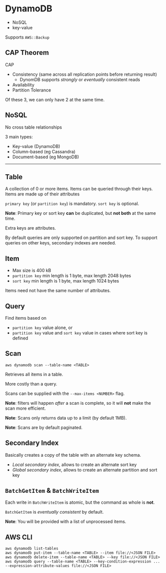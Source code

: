 # DynamoDB

- NoSQL
- key-value

Supports `AWS::Backup`

## CAP Theorem

CAP

- Consistency (same across all replication points before returning result)
  - DynomDB supports *strongly* or *eventually* consistent reads
- Availability
- Partition Tolerance

Of these 3, we can only have 2 at the same time.

## NoSQL

No cross table relationships

3 main types:

- Key-value (DynamoDB)
- Column-based (eg Cassandra)
- Document-based (eg MongoDB)

---

## Table

A collection of 0 or more items.
Items can be queried through their keys.
Items are made up of their attributes

`primary key` (or `partition key`) is mandatory.
`sort key` is optional.

**Note**: Primary key or sort key **can** be duplicated, but **not both** at the same time.

Extra keys are attributes.

By default queries are only supported on partition and sort key. To support
queries on other keys, secondary indexes are needed.

## Item

- Max size is 400 kB
- `partition key` min length is 1 byte, max length 2048 bytes
- `sort key` min length is 1 byte, max length 1024 bytes

Items need not have the same number of attributes.

## Query

Find items based on

- `partition key` value alone, or
- `partition key` value and `sort key` value in cases where sort key is defined

## Scan

```
aws dynamodb scan --table-name <TABLE>
```

Retrieves all items in a table.

More costly than a query.

Scans can be supplied with the `--max-items <NUMBER>` flag.

**Note**: filters will happen *after* a scan is complete, so it will **not**
make the scan more efficient.

**Note**: Scans only returns data up to a limit (by default 1MB).

**Note**: Scans are by default paginated.

## Secondary Index

Basically creates a copy of the table with an alternate key schema.

- *Local secondary index*, allows to create an alternate sort key
- *Global secondary index*, allows to create an alternate partition and sort key

## `BatchGetItem` & `BatchWriteItem`

Each write in `BatchWriteItem` is atomic, but the command as whole is **not**.

`BatchGetItem` is *eventually consistent* by default.

**Note**: You will be provided with a list of unprocessed items.

## AWS CLI

```
aws dynamodb list-tables
aws dynamodb put-item --table-name <TABLE> --item file://<JSON FILE>
aws dynamodb delete-item --table-name <TABLE> --key file://<JSON FILE>
aws dynamodb query --table-name <TABLE> --key-condition-expression ... --expression-attribute-values file://<JSON FILE>
```
